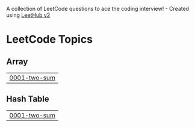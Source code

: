 A collection of LeetCode questions to ace the coding interview! - Created using [LeetHub v2](https://github.com/arunbhardwaj/LeetHub-2.0)
<!---LeetCode Topics Start-->
# LeetCode Topics
## Array
|  |
| ------- |
| [0001-two-sum](https://github.com/munukutlapraveen88/leetcode/tree/master/0001-two-sum) |
## Hash Table
|  |
| ------- |
| [0001-two-sum](https://github.com/munukutlapraveen88/leetcode/tree/master/0001-two-sum) |
<!---LeetCode Topics End-->